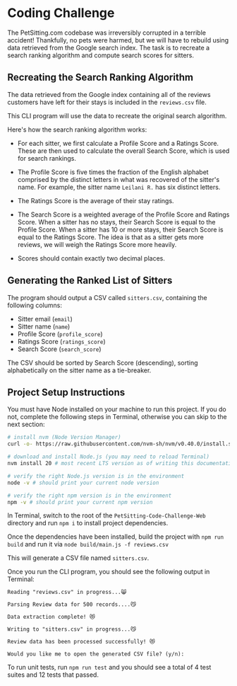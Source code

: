 # Coding Challenge

The PetSitting.com codebase was irreversibly corrupted in a terrible accident!
Thankfully, no pets were harmed, but we will have to rebuild using data retrieved from the Google search index.
The task is to recreate a search ranking algorithm and compute search scores for sitters.

## Recreating the Search Ranking Algorithm

The data retrieved from the Google index containing all of the reviews customers have left for their stays is included in the `reviews.csv` file.

This CLI program will use the data to recreate the original search algorithm.

Here's how the search ranking algorithm works:

- For each sitter, we first calculate a Profile Score and a Ratings Score. These are then used to calculate the overall Search Score, which is used for search rankings.

- The Profile Score is five times the fraction of the English alphabet comprised by the distinct letters in what was recovered of the sitter's name. For example, the sitter name `Leilani R.` has six distinct letters.

- The Ratings Score is the average of their stay ratings.

- The Search Score is a weighted average of the Profile Score and Ratings Score. When a sitter has no stays, their Search Score is equal to the Profile Score. When a sitter has 10 or more stays, their Search Score is equal to the Ratings Score. The idea is that as a sitter gets more reviews, we will weigh the Ratings Score more heavily.

- Scores should contain exactly two decimal places.

## Generating the Ranked List of Sitters

The program should output a CSV called `sitters.csv`, containing the following columns:

- Sitter email (`email`)
- Sitter name (`name`)
- Profile Score (`profile_score`)
- Ratings Score (`ratings_score`)
- Search Score (`search_score`)

The CSV should be sorted by Search Score (descending), sorting alphabetically on the sitter name as a tie-breaker.

## Project Setup Instructions

You must have Node installed on your machine to run this project. If you do not, complete the following steps in Terminal, otherwise you can skip to the next section:

```bash
# install nvm (Node Version Manager)
curl -o- https://raw.githubusercontent.com/nvm-sh/nvm/v0.40.0/install.sh | bash

# download and install Node.js (you may need to reload Terminal)
nvm install 20 # most recent LTS version as of writing this documentation

# verify the right Node.js version is in the environment
node -v # should print your current node version

# verify the right npm version is in the environment
npm -v # should print your current npm version
```

In Terminal, switch to the root of the `PetSitting-Code-Challenge-Web` directory and run `npm i` to install project dependencies.

Once the dependencies have been installed, build the project with `npm run build` and run it via `node build/main.js -f reviews.csv`

This will generate a CSV file named `sitters.csv`.

Once you run the CLI program, you should see the following output in Terminal:

```
Reading "reviews.csv" in progress...😸

Parsing Review data for 500 records....😼

Data extraction complete! 😻

Writing to "sitters.csv" in progress...😼

Review data has been processed successfully! 😻

Would you like me to open the generated CSV file? (y/n):
```

To run unit tests, run `npm run test` and you should see a total of 4 test suites and 12 tests that passed.
